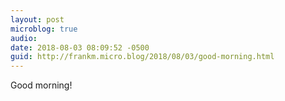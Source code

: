```yaml
---
layout: post
microblog: true
audio: 
date: 2018-08-03 08:09:52 -0500
guid: http://frankm.micro.blog/2018/08/03/good-morning.html
---
```

Good morning!
